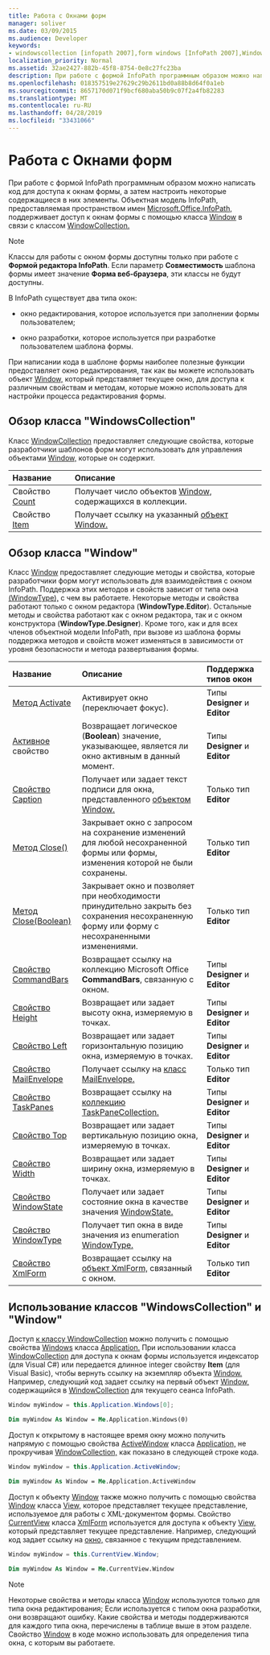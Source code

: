 ```yaml
---
title: Работа с Окнами форм
manager: soliver
ms.date: 03/09/2015
ms.audience: Developer
keywords:
- windowscollection [infopath 2007],form windows [InfoPath 2007],Window class [InfoPath 2007]
localization_priority: Normal
ms.assetid: 32ae2427-882b-45f8-8754-0e8c27fc23ba
description: При работе с формой InfoPath программным образом можно написать код для доступа к окнам формы, а затем настроить некоторые содержащиеся в них элементы. Объектная модель InfoPath, предоставляемая пространством имен Microsoft.Office.InfoPath, поддерживает доступ к окнам формы с помощью класса Window в связи с классом WindowCollection.
ms.openlocfilehash: 018357519e27629c29b2611bd0a88b8d64f0a1eb
ms.sourcegitcommit: 8657170d071f9bcf680aba50b9c07f2a4fb82283
ms.translationtype: MT
ms.contentlocale: ru-RU
ms.lasthandoff: 04/28/2019
ms.locfileid: "33431066"
---
```

# <a name="work-with-form-windows"></a>Работа с Окнами форм

При работе с формой InfoPath программным образом можно написать код для доступа к окнам формы, а затем настроить некоторые содержащиеся в них элементы. Объектная модель InfoPath, предоставляемая пространством имен [Microsoft.Office.InfoPath,](https://msdn.microsoft.com/library/Microsoft.Office.InfoPath.aspx) поддерживает доступ к окнам формы с помощью класса [Window](https://msdn.microsoft.com/library/Microsoft.Office.InfoPath.Window.aspx) в связи с классом [WindowCollection.](https://msdn.microsoft.com/library/Microsoft.Office.InfoPath.WindowCollection.aspx) 
  
> [!NOTE]
> Классы для работы с окном формы доступны только при работе с **Формой редактора InfoPath**. Если параметр **Совместимость** шаблона формы имеет значение **Форма веб-браузера**, эти классы не будут доступны. 
  
В InfoPath существует два типа окон: 
  
- окно редактирования, которое используется при заполнении формы пользователем;
    
- окно разработки, которое используется при разработке пользователем шаблона формы.
    
При написании кода в шаблоне формы наиболее полезные функции предоставляет окно редактирования, так как вы можете использовать объект [Window,](https://msdn.microsoft.com/library/Microsoft.Office.InfoPath.Window.aspx) который представляет текущее окно, для доступа к различным свойствам и методам, которые можно использовать для настройки процесса редактирования формы. 
  
## <a name="overview-of-the-windowscollection-class"></a>Обзор класса "WindowsCollection"

Класс [WindowCollection](https://msdn.microsoft.com/library/Microsoft.Office.InfoPath.WindowCollection.aspx) предоставляет следующие свойства, которые разработчики шаблонов форм могут использовать для управления объектами [Window,](https://msdn.microsoft.com/library/Microsoft.Office.InfoPath.Window.aspx) которые он содержит. 
  
|**Название**|**Описание**|
|:-----|:-----|
|Свойство [Count](https://msdn.microsoft.com/library/Microsoft.Office.InfoPath.WindowCollection.Count.aspx)  <br/> |Получает число объектов [Window,](https://msdn.microsoft.com/library/Microsoft.Office.InfoPath.Window.aspx) содержащихся в коллекции.  <br/> |
|Свойство [Item](https://msdn.microsoft.com/library/Microsoft.Office.InfoPath.WindowCollection.Item.aspx)  <br/> |Получает ссылку на указанный [объект Window.](https://msdn.microsoft.com/library/Microsoft.Office.InfoPath.Window.aspx)  <br/> |
   
## <a name="overview-of-the-window-class"></a>Обзор класса "Window"

Класс [Window](https://msdn.microsoft.com/library/Microsoft.Office.InfoPath.Window.aspx) предоставляет следующие методы и свойства, которые разработчики форм могут использовать для взаимодействия с окном InfoPath. Поддержка этих методов и свойств зависит от типа окна [(WindowType),](https://msdn.microsoft.com/library/Microsoft.Office.InfoPath.WindowType.aspx) с чем вы работаете. Некоторые методы и свойства работают только с окном редактора (**WindowType.Editor**). Остальные методы и свойства работают как с окном редактора, так и с окном конструктора (**WindowType.Designer**). Кроме того, как и для всех членов объектной модели InfoPath, при вызове из шаблона формы поддержка методов и свойств может изменяться в зависимости от уровня безопасности и метода развертывания формы.
  
|**Название**|**Описание**|**Поддержка типов окон**|
|:-----|:-----|:-----|
|[Метод Activate](https://msdn.microsoft.com/library/Microsoft.Office.InfoPath.Window.Activate.aspx)  <br/> |Активирует окно (переключает фокус).  <br/> |Типы **Designer** и **Editor**  <br/> |
|[Активное](https://msdn.microsoft.com/library/Microsoft.Office.InfoPath.Window.Active.aspx) свойство  <br/> |Возвращает логическое (**Boolean**) значение, указывающее, является ли окно активным в данный момент.  <br/> |Типы **Designer** и **Editor**  <br/> |
|[Свойство Caption](https://msdn.microsoft.com/library/Microsoft.Office.InfoPath.Window.Caption.aspx)  <br/> |Получает или задает текст подписи для окна, представленного [объектом Window.](https://msdn.microsoft.com/library/Microsoft.Office.InfoPath.Window.aspx)  <br/> |Только тип **Editor**  <br/> |
|[Метод Close()](https://msdn.microsoft.com/library/Microsoft.Office.InfoPath.Window.Close.aspx)  <br/> |Закрывает окно с запросом на сохранение изменений для любой несохраненной формы или формы, изменения которой не были сохранены.  <br/> |Только тип **Editor**  <br/> |
|[Метод Close(Boolean)](https://msdn.microsoft.com/library/Microsoft.Office.InfoPath.Window.Close.aspx)  <br/> |Закрывает окно и позволяет при необходимости принудительно закрыть без сохранения несохраненную форму или форму с несохраненными изменениями.  <br/> |Только тип **Editor**  <br/> |
|[Свойство CommandBars](https://msdn.microsoft.com/library/Microsoft.Office.InfoPath.Window.CommandBars.aspx)  <br/> |Возвращает ссылку на коллекцию Microsoft Office **CommandBars**, связанную с окном.  <br/> |Типы **Designer** и **Editor**  <br/> |
|[Свойство Height](https://msdn.microsoft.com/library/Microsoft.Office.InfoPath.Window.Height.aspx)  <br/> |Возвращает или задает высоту окна, измеряемую в точках.  <br/> |Типы **Designer** и **Editor**  <br/> |
|[Свойство Left](https://msdn.microsoft.com/library/Microsoft.Office.InfoPath.Window.Left.aspx)  <br/> |Возвращает или задает горизонтальную позицию окна, измеряемую в точках.  <br/> |Типы **Designer** и **Editor**  <br/> |
|[Свойство MailEnvelope](https://msdn.microsoft.com/library/Microsoft.Office.InfoPath.Window.MailEnvelope.aspx)  <br/> |Получает ссылку на [класс MailEnvelope.](https://msdn.microsoft.com/library/Microsoft.Office.InfoPath.MailEnvelope.aspx)  <br/> |Только тип **Editor**  <br/> |
|[Свойство TaskPanes](https://msdn.microsoft.com/library/Microsoft.Office.InfoPath.Window.TaskPanes.aspx)  <br/> |Возвращает ссылку на [коллекцию TaskPaneCollection.](https://msdn.microsoft.com/library/Microsoft.Office.InfoPath.TaskPaneCollection.aspx)  <br/> |Типы **Designer** и **Editor**  <br/> |
|[Свойство Top](https://msdn.microsoft.com/library/Microsoft.Office.InfoPath.Window.Top.aspx)  <br/> |Возвращает или задает вертикальную позицию окна, измеряемую в точках.  <br/> |Типы **Designer** и **Editor**  <br/> |
|[Свойство Width](https://msdn.microsoft.com/library/Microsoft.Office.InfoPath.Window.Width.aspx)  <br/> |Возвращает или задает ширину окна, измеряемую в точках.  <br/> |Типы **Designer** и **Editor**  <br/> |
|[Свойство WindowState](https://msdn.microsoft.com/library/Microsoft.Office.InfoPath.Window.WindowState.aspx)  <br/> |Получает или задает состояние окна в качестве значения [WindowState.](https://msdn.microsoft.com/library/Microsoft.Office.InfoPath.WindowState.aspx)  <br/> |Типы **Designer** и **Editor**  <br/> |
|[Свойство WindowType](https://msdn.microsoft.com/library/Microsoft.Office.InfoPath.Window.WindowType.aspx)  <br/> |Получает тип окна в виде значения из enumeration [WindowType.](https://msdn.microsoft.com/library/Microsoft.Office.InfoPath.WindowType.aspx)  <br/> |Типы **Designer** и **Editor**  <br/> |
|[Свойство XmlForm](https://msdn.microsoft.com/library/Microsoft.Office.InfoPath.Window.XmlForm.aspx)  <br/> |Возвращает ссылку на [объект XmlForm,](https://msdn.microsoft.com/library/Microsoft.Office.InfoPath.XmlForm.aspx) связанный с окном.  <br/> |Только тип **Editor**  <br/> |
   
## <a name="using-the-windowscollection-and-window-classes"></a>Использование классов "WindowsCollection" и "Window"

Доступ [к классу WindowCollection](https://msdn.microsoft.com/library/Microsoft.Office.InfoPath.WindowCollection.aspx) можно получить с помощью свойства [Windows](https://msdn.microsoft.com/library/Microsoft.Office.InfoPath.Application.Windows.aspx) класса [Application.](https://msdn.microsoft.com/library/Microsoft.Office.InfoPath.Application.aspx) При использовании класса [WindowCollection](https://msdn.microsoft.com/library/Microsoft.Office.InfoPath.WindowCollection.aspx) для доступа к окнам формы используется индексатор (для Visual C#) или передается длинное integer свойству **Item** (для Visual Basic), чтобы вернуть ссылку на экземпляр объекта [Window.](https://msdn.microsoft.com/library/Microsoft.Office.InfoPath.Window.aspx) Например, следующий код задает ссылку на первый объект [Window,](https://msdn.microsoft.com/library/Microsoft.Office.InfoPath.Window.aspx) содержащийся в [WindowCollection](https://msdn.microsoft.com/library/Microsoft.Office.InfoPath.WindowCollection.aspx) для текущего сеанса InfoPath. 
  
```cs
Window myWindow = this.Application.Windows[0];
```

```vb
Dim myWindow As Window = Me.Application.Windows(0)
```

Доступ к открытому в настоящее время окну можно получить напрямую с помощью свойства [ActiveWindow](https://msdn.microsoft.com/library/Microsoft.Office.InfoPath.Application.ActiveWindow.aspx) класса [Application,](https://msdn.microsoft.com/library/Microsoft.Office.InfoPath.Application.aspx) не прокручивая [WindowCollection,](https://msdn.microsoft.com/library/Microsoft.Office.InfoPath.WindowCollection.aspx) как показано в следующей строке кода. 
  
```cs
Window myWindow = this.Application.ActiveWindow;
```

```vb
Dim myWindow As Window = Me.Application.ActiveWindow
```

Доступ к объекту [Window](https://msdn.microsoft.com/library/Microsoft.Office.InfoPath.Window.aspx) также можно получить с помощью свойства [Window](https://msdn.microsoft.com/library/Microsoft.Office.InfoPath.View.Window.aspx) класса [View,](https://msdn.microsoft.com/library/Microsoft.Office.InfoPath.View.aspx) которое представляет текущее представление, используемое для работы с XML-документом формы. Свойство [CurrentView](https://msdn.microsoft.com/library/Microsoft.Office.InfoPath.XmlForm.CurrentView.aspx) класса [XmlForm](https://msdn.microsoft.com/library/Microsoft.Office.InfoPath.XmlForm.aspx) используется для доступа к объекту [View,](https://msdn.microsoft.com/library/Microsoft.Office.InfoPath.View.aspx) который представляет текущее представление. Например, следующий код задает ссылку на [окно,](https://msdn.microsoft.com/library/Microsoft.Office.InfoPath.Window.aspx) связанное с текущим представлением. 
  
```cs
Window myWindow = this.CurrentView.Window;
```

```vb
Dim myWindow As Window = Me.CurrentView.Window
```

> [!NOTE]
> Некоторые свойства и методы класса [Window](https://msdn.microsoft.com/library/Microsoft.Office.InfoPath.Window.aspx) используются только для типа окна редактирования; Если используется с типом окна разработки, они возвращают ошибку. Какие свойства и методы поддерживаются для каждого типа окна, перечислены в таблице выше в этом разделе. Свойство [Window](https://msdn.microsoft.com/library/Microsoft.Office.InfoPath.Window.aspx) в коде можно использовать для определения типа окна, с которым вы работаете. 
  

